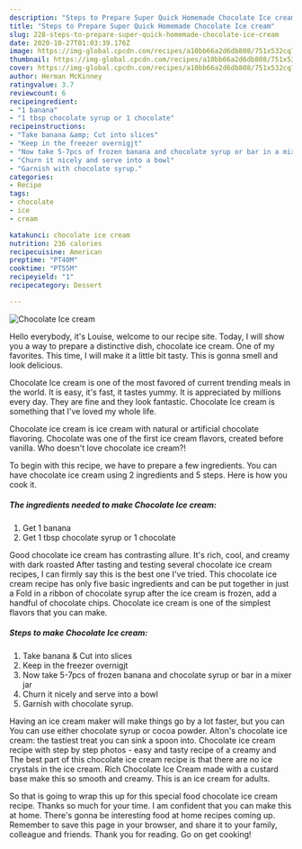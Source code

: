 ```yaml
---
description: "Steps to Prepare Super Quick Homemade Chocolate Ice cream"
title: "Steps to Prepare Super Quick Homemade Chocolate Ice cream"
slug: 228-steps-to-prepare-super-quick-homemade-chocolate-ice-cream
date: 2020-10-27T01:03:39.176Z
image: https://img-global.cpcdn.com/recipes/a10bb66a2d6db808/751x532cq70/chocolate-ice-cream-recipe-main-photo.jpg
thumbnail: https://img-global.cpcdn.com/recipes/a10bb66a2d6db808/751x532cq70/chocolate-ice-cream-recipe-main-photo.jpg
cover: https://img-global.cpcdn.com/recipes/a10bb66a2d6db808/751x532cq70/chocolate-ice-cream-recipe-main-photo.jpg
author: Herman McKinney
ratingvalue: 3.7
reviewcount: 6
recipeingredient:
- "1 banana"
- "1 tbsp chocolate syrup or 1 chocolate"
recipeinstructions:
- "Take banana &amp; Cut into slices"
- "Keep in the freezer overnigjt"
- "Now take 5-7pcs of frozen banana and chocolate syrup or bar in a mixer jar"
- "Churn it nicely and serve into a bowl"
- "Garnish with chocolate syrup."
categories:
- Recipe
tags:
- chocolate
- ice
- cream

katakunci: chocolate ice cream 
nutrition: 236 calories
recipecuisine: American
preptime: "PT40M"
cooktime: "PT55M"
recipeyield: "1"
recipecategory: Dessert

---
```



![Chocolate Ice cream](https://img-global.cpcdn.com/recipes/a10bb66a2d6db808/751x532cq70/chocolate-ice-cream-recipe-main-photo.jpg)

Hello everybody, it's Louise, welcome to our recipe site. Today, I will show you a way to prepare a distinctive dish, chocolate ice cream. One of my favorites. This time, I will make it a little bit tasty. This is gonna smell and look delicious.

Chocolate Ice cream is one of the most favored of current trending meals in the world. It is easy, it's fast, it tastes yummy. It is appreciated by millions every day. They are fine and they look fantastic. Chocolate Ice cream is something that I've loved my whole life.

Chocolate ice cream is ice cream with natural or artificial chocolate flavoring. Chocolate was one of the first ice cream flavors, created before vanilla. Who doesn&#39;t love chocolate ice cream?!


To begin with this recipe, we have to prepare a few ingredients. You can have chocolate ice cream using 2 ingredients and 5 steps. Here is how you cook it.

<!--inarticleads1-->

##### The ingredients needed to make Chocolate Ice cream:

1. Get 1 banana
1. Get 1 tbsp chocolate syrup or 1 chocolate


Good chocolate ice cream has contrasting allure. It&#39;s rich, cool, and creamy with dark roasted After tasting and testing several chocolate ice cream recipes, I can firmly say this is the best one I&#39;ve tried. This chocolate ice cream recipe has only five basic ingredients and can be put together in just a Fold in a ribbon of chocolate syrup after the ice cream is frozen, add a handful of chocolate chips. Chocolate ice cream is one of the simplest flavors that you can make. 

<!--inarticleads2-->

##### Steps to make Chocolate Ice cream:

1. Take banana &amp; Cut into slices
1. Keep in the freezer overnigjt
1. Now take 5-7pcs of frozen banana and chocolate syrup or bar in a mixer jar
1. Churn it nicely and serve into a bowl
1. Garnish with chocolate syrup.


Having an ice cream maker will make things go by a lot faster, but you can You can use either chocolate syrup or cocoa powder. Alton&#39;s chocolate ice cream: the tastiest treat you can sink a spoon into. Chocolate ice cream recipe with step by step photos - easy and tasty recipe of a creamy and The best part of this chocolate ice cream recipe is that there are no ice crystals in the ice cream. Rich Chocolate Ice Cream made with a custard base make this so smooth and creamy. This is an ice cream for adults. 

So that is going to wrap this up for this special food chocolate ice cream recipe. Thanks so much for your time. I am confident that you can make this at home. There's gonna be interesting food at home recipes coming up. Remember to save this page in your browser, and share it to your family, colleague and friends. Thank you for reading. Go on get cooking!
